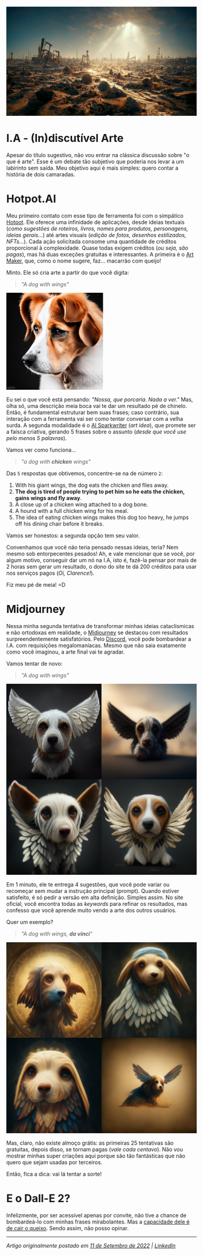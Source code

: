 ![Uma terra desolada e devastada. Tons sépia e ausente de vida. Um cone de luz perfura um ponto nas nuvens](../images/singularidade/ia-indiscutivel-arte-banner.png)
# I.A - (In)discutível Arte
Apesar do título sugestivo, não vou entrar na clássica discussão sobre "o que é arte". Esse é um debate tão subjetivo que 
poderia nos levar a um labirinto sem saída. Meu objetivo aqui é mais simples: quero contar a história de dois camaradas.

# Hotpot.AI
Meu primeiro contato com esse tipo de ferramenta foi com o simpático [Hotpot](https://hotpot.ai/). Ele oferece uma infinidade 
de aplicações, desde ideias textuais (_como sugestões de roteiros, livros, nomes para produtos, personagens, ideias gerais..._) 
até artes visuais (_edição de fotos, desenhos estilizados, NFTs..._). Cada ação solicitada consome uma quantidade de créditos 
proporcional à complexidade. Quase todas exigem créditos (_ou seja, são pagas_), mas há duas exceções gratuitas e interessantes. 
A primeira é o [Art Maker](https://hotpot.ai/art-maker?s=site-menu), que, como o nome sugere, faz... macarrão com queijo! 

Minto. Ele só cria arte a partir do que você digita:

>_"A dog with wings"_

![Um cahorro comum, sem asas](../images/singularidade/ia-indiscutivel-arte-dog-with-wings-hotpotai.png)

Eu sei o que você está pensando: _"Nossa, que porcaria. Nada a ver."_ Mas, olha só, uma descrição meia boca vai te dar um resultado 
pé de chinelo. Então, é fundamental estruturar bem suas frases; caso contrário, sua interação com a ferramenta vai ser como 
tentar conversar com a velha surda. A segunda modalidade é o [AI Sparkwriter](https://hotpot.ai/sparkwriter?s=art-maker-text) (_art idea_), 
que promete ser a faísca criativa, gerando 5 frases sobre o assunto (_desde que você use pelo menos 5 palavras_). 

Vamos ver como funciona...

>_"a dog with **chicken** wings"_

Das `5` respostas que obtivemos, concentre-se na de número `2`:

1. With his giant wings, the dog eats the chicken and flies away.
2. **The dog is tired of people trying to pet him so he eats the chicken, gains wings and fly away**.
3. A close up of a chicken wing attached to a dog bone.
4. A hound with a full chicken wing for his meal.
5. The idea of eating chicken wings makes this dog too heavy, he jumps off his dining chair before it breaks.

Vamos ser honestos: a segunda opção tem seu valor. 

Convenhamos que você não teria pensado nessas ideias, teria? Nem mesmo
sob entorpecentes pesados! Ah, e vale mencionar que se você, por algum motivo, conseguir dar um nó na I.A, isto é, fazê-la pensar 
por mais de 2 horas sem gerar um resultado, o dono do site te dá 200 créditos para usar nos serviços pagos (_Oi, Clarence!_). 

Fiz meu pé de meia! =D

# Midjourney
Nessa minha segunda tentativa de transformar minhas ideias cataclísmicas e não ortodoxas em realidade, o [Midjourney](https://www.midjourney.com/home/)
se destacou com resultados surpreendentemente satisfatórios. Pelo [Discord](https://discord.com/), você pode bombardear a I.A. 
com requisições megalomaníacas. Mesmo que não saia exatamente como você imaginou, a arte final vai te agradar.

Vamos tentar de novo:

>_"A dog with wings"_

![Quatro cachorros com asas](../images/singularidade/ia-indiscutivel-arte-dog-with-wings-midjourney.png)

Em 1 minuto, ele te entrega 4 sugestões, que você pode variar ou recomeçar sem mudar a instrução principal (prompt). Quando 
estiver satisfeito, é só pedir a versão em alta definição. Simples assim. No site oficial, você encontra todas as _keywords_ para 
refinar os resultados, mas confesso que você aprende muito vendo a arte dos outros usuários. 

Quer um exemplo?

>_"A dog with wings, **da vinci**"_

![Quatro cachorros com asas ao estilo de Leonardo DaVinci](../images/singularidade/ia-indiscutivel-arte-dog-with-wings-da-vinci-midjourney.png)

Mas, claro, não existe almoço grátis: as primeiras 25 tentativas são gratuitas, depois disso, se tornam pagas (_vale cada centavo_). Não vou 
mostrar minhas super criações aqui porque são tão fantásticas que não quero que sejam usadas por terceiros. 

Então, fica a dica: vai lá tentar a sorte!

# E o Dall-E 2?
Infelizmente, por ser acessível apenas por convite, não tive a chance de bombardeá-lo com minhas frases mirabolantes. 
Mas a [capacidade dele é de cair o queixo](https://openai.com/blog/dall-e-introducing-outpainting/). Sendo assim, não posso opinar.

<hr>

_Artigo originalmente postado em [11 de Setembro de 2022](https://www.linkedin.com/pulse/ia-indiscut%25C3%25ADvel-arte-raphael-moreira) | [LinkedIn](https://www.linkedin.com/newsletters/singular%25E1%25B4%2589dade-6974134289223307265/)_